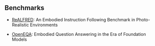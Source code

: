 ## Benchmarks

- [ReALFRED](https://twoongg.github.io/projects/realfred/): An Embodied Instruction Following Benchmark in Photo-Realistic Environments

- [OpenEQA](https://open-eqa.github.io/): Embodied Question Answering in the Era of Foundation Models